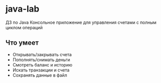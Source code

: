 # java-lab

ДЗ по Java
Консольное приложение для управления счетами с полным циклом операций

## Что умеет

- Открывать/закрывать счета
- Пополнять/снимать деньги  
- Смотреть баланс и историю
- Искать транзакции и счета
- Сохранять данные в файл
